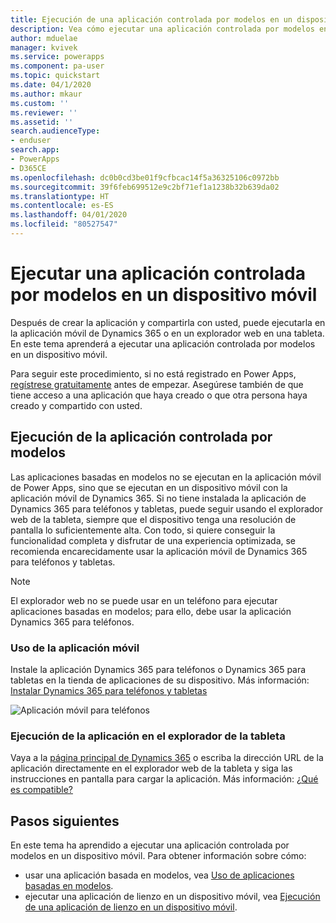 ```yaml
---
title: Ejecución de una aplicación controlada por modelos en un dispositivo móvil con Power Apps | Microsoft Docs
description: Vea cómo ejecutar una aplicación controlada por modelos en un dispositivo móvil.
author: mduelae
manager: kvivek
ms.service: powerapps
ms.component: pa-user
ms.topic: quickstart
ms.date: 04/1/2020
ms.author: mkaur
ms.custom: ''
ms.reviewer: ''
ms.assetid: ''
search.audienceType:
- enduser
search.app:
- PowerApps
- D365CE
ms.openlocfilehash: dc0b0cd3be01f9cfbcac14f5a36325106c0972bb
ms.sourcegitcommit: 39f6feb699512e9c2bf71ef1a1238b32b639da02
ms.translationtype: HT
ms.contentlocale: es-ES
ms.lasthandoff: 04/01/2020
ms.locfileid: "80527547"
---
```

# <a name="run-a-model-driven-app-on-a-mobile-device"></a>Ejecutar una aplicación controlada por modelos en un dispositivo móvil

Después de crear la aplicación y compartirla con usted, puede ejecutarla en la aplicación móvil de Dynamics 365 o en un explorador web en una tableta. En este tema aprenderá a ejecutar una aplicación controlada por modelos en un dispositivo móvil. 

Para seguir este procedimiento, si no está registrado en Power Apps, [regístrese gratuitamente](https://make.powerapps.com/signup?redirect=marketing&email=) antes de empezar. Asegúrese también de que tiene acceso a una aplicación que haya creado o que otra persona haya creado y compartido con usted.

## <a name="run-the-model-driven-app"></a>Ejecución de la aplicación controlada por modelos

Las aplicaciones basadas en modelos no se ejecutan en la aplicación móvil de Power Apps, sino que se ejecutan en un dispositivo móvil con la aplicación móvil de Dynamics 365. Si no tiene instalada la aplicación de Dynamics 365 para teléfonos y tabletas, puede seguir usando el explorador web de la tableta, siempre que el dispositivo tenga una resolución de pantalla lo suficientemente alta. Con todo, si quiere conseguir la funcionalidad completa y disfrutar de una experiencia optimizada, se recomienda encarecidamente usar la aplicación móvil de Dynamics 365 para teléfonos y tabletas. 

> [!NOTE]
> El explorador web no se puede usar en un teléfono para ejecutar aplicaciones basadas en modelos; para ello, debe usar la aplicación Dynamics 365 para teléfonos. 

### <a name="use-the-mobile-app"></a>Uso de la aplicación móvil
Instale la aplicación Dynamics 365 para teléfonos o Dynamics 365 para tabletas en la tienda de aplicaciones de su dispositivo. Más información: [Instalar Dynamics 365 para teléfonos y tabletas](https://docs.microsoft.com/dynamics365/customer-engagement/mobile-app/install-dynamics-365-for-phones-and-tablets)

 ![Aplicación móvil para teléfonos](media/run-app-client-model-driven/mobile-app-for-phone.png)

### <a name="run-in-your-tablets-browser"></a>Ejecución de la aplicación en el explorador de la tableta
Vaya a la [página principal de Dynamics 365](https://home.dynamics.com) o escriba la dirección URL de la aplicación directamente en el explorador web de la tableta y siga las instrucciones en pantalla para cargar la aplicación. Más información: [¿Qué es compatible?](https://docs.microsoft.com/dynamics365/mobile-app/support-phones-tablets#supported-tablets-to-run-model-driven-apps-in-your-web-browser)


## <a name="next-steps"></a>Pasos siguientes
En este tema ha aprendido a ejecutar una aplicación controlada por modelos en un dispositivo móvil. Para obtener información sobre cómo:
- usar una aplicación basada en modelos, vea [Uso de aplicaciones basadas en modelos](use-model-driven-apps.md).
- ejecutar una aplicación de lienzo en un dispositivo móvil, vea [Ejecución de una aplicación de lienzo en un dispositivo móvil](run-app-client.md).
